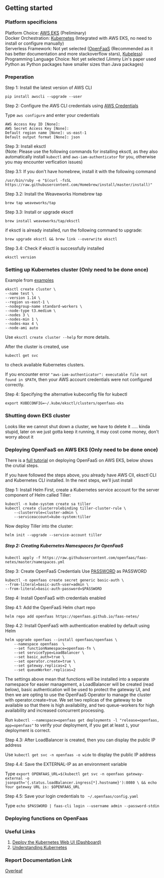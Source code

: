 ## Getting started

### Platform specificions

Platform Choice: [AWS EKS](https://aws.amazon.com/eks/) (Preliminary) <br />
Docker Orchestration: [Kubernetes](https://kubernetes.io/) (Integrated with AWS EKS, no need to install or configure manually) <br />
Serverless Framework: Not yet selected ([OpenFaaS](https://www.openfaas.com/) (Recommended as it has better documentation and more stackoverflow stars), [Kubeless](https://kubeless.io/)) <br />
Programming Language Choice: Not yet selected (Jimmy Lin's paper used Python as Python packages have smaller sizes than Java packages) <br />


### Preperation

Step 1: Install the latest version of AWS CLI
```
pip install awscli --upgrade --user
```

Step 2: Configure the AWS CLI credentials using [AWS Credentials](https://docs.google.com/document/d/1YR27oAiMSkNcl4CCAiaQ6h-hg12sXD5WRzE_1wMKVVQ/edit?usp=sharing)

Type ```aws configure``` and enter your credentials

```
AWS Access Key ID [None]:
AWS Secret Access Key [None]:
Default region name [None]: us-east-1
Default output format [None]: json
```

Step 3: Install eksctl <br />
(Note: Please use the following commands for installing eksctl, as they also automatically install ```kubectl``` and 
```aws-iam-authenticator``` for you, otherwise you may encounter verfication issues)


Step 3.1: If you don't have homebrew, install it with the following command
```
/usr/bin/ruby -e "$(curl -fsSL https://raw.githubusercontent.com/Homebrew/install/master/install)"
```

Step 3.2: Install the Weaveworks Homebrew tap
```
brew tap weaveworks/tap
```

Step 3.3: Install or upgrade eksctl
```
brew install weaveworks/tap/eksctl
```
if eksctl is already installed, run the following command to upgrade:
```
brew upgrade eksctl && brew link --overwrite eksctl
```

Step 3.4: Check if eksctl is successfully installed
```
eksctl version
```


### Setting up Kubernetes cluster (Only need to be done once)
Example from [examples](https://docs.aws.amazon.com/eks/latest/userguide/getting-started-eksctl.html)
```
eksctl create cluster \
--name test \
--version 1.14 \
--region us-east-1 \
--nodegroup-name standard-workers \
--node-type t3.medium \
--nodes 3 \
--nodes-min 1 \
--nodes-max 4 \
--node-ami auto
```
Use ```eksctl create cluster --help``` for more details.


After the cluster is created, use
```
kubectl get svc
```
to check available Kubernetes clusters.


If you encounter error ```"aws-iam-authenticator": executable file not found in $PATH```, then your AWS account credentials were not configured correctly.

Step 4: Specifying the alternative kubeconfig file for kubectl
```
export KUBECONFIG=~/.kube/eksctl/clusters/openfaas-eks
```



### Shutting down EKS cluster
Looks like we cannot shut down a cluster, we have to delete it ..... kinda stupid, later on we just gotta keep it running, it may cost come money, don't worry about it


### Deploying OpenFaaS on AWS EKS (Only need to be done once)

There is a [full tutorial](https://aws.amazon.com/blogs/opensource/deploy-openfaas-aws-eks/) on deploying OpenFaaS on AWS EKS, below shows the crutial steps.

If you have followed the steps above, you already have AWS ClI, eksctl CLI and Kubernetes CLI installed. In the next steps, we'll just install 

Step 1: Install Helm
First, create a Kubernetes service account for the server component of Helm called Tiller:
```
kubectl -n kube-system create sa tiller
kubectl create clusterrolebinding tiller-cluster-rule \
    --clusterrole=cluster-admin \
    --serviceaccount=kube-system:tiller
```
Now deploy Tiller into the cluster:
```
helm init --upgrade --service-account tiller
```

##### Step 2: Creating Kubernetes Namespaces for OpenFaaS
```
kubectl apply -f https://raw.githubusercontent.com/openfaas/faas-netes/master/namespaces.yml
```

Step 3: Create OpenFaaS Credentials
Use [PASSWORD](https://docs.google.com/document/d/1YR27oAiMSkNcl4CCAiaQ6h-hg12sXD5WRzE_1wMKVVQ/edit?usp=sharing) as PASSWORD

```
kubectl -n openfaas create secret generic basic-auth \
--from-literal=basic-auth-user=admin \
--from-literal=basic-auth-password=$PASSWORD
```

Step 4: Install OpenFaaS with credentials enabled

Step 4.1: Add the OpenFaaS Helm chart repo 
```
helm repo add openfaas https://openfaas.github.io/faas-netes/
```

Step 4.2: Install OpenFaaS with authentication enabled by default using Helm
```
helm upgrade openfaas --install openfaas/openfaas \
    --namespace openfaas  \
    --set functionNamespace=openfaas-fn \
    --set serviceType=LoadBalancer \
    --set basic_auth=true \
    --set operator.create=true \
    --set gateway.replicas=2 \
    --set queueWorker.replicas=2
```

The settings above mean that functions will be installed into a separate namespace for easier management, a LoadBalancer will be created (read below), basic authentication will be used to protect the gateway UI, and then we are opting to use the OpenFaaS Operator to manage the cluster with operator.create=true. We set two replicas of the gateway to be available so that there is high availability, and two queue-workers for high availability and increased concurrent processing.

Run ```kubectl --namespace=openfaas get deployments -l "release=openfaas, app=openfaas"``` to verify your deployment, if you get at least ```1```, your deployment is correct.

Step 4.3: After LoadBalancer is created, then you can display the public IP address

Use ```kubectl get svc -n openfaas -o wide``` to display the public IP address

Step 4.4: Save the EXTERNAL-IP as an environment variable

Type ```export OPENFAAS_URL=$(kubectl get svc -n openfaas gateway-external -o  jsonpath='{.status.loadBalancer.ingress[*].hostname}'):8080 \ && echo Your gateway URL is: $OPENFAAS_URL```

Step 4.5: Save your login credentials to ``` ~/.openfaas/config.yaml```

Type ```echo $PASSWORD | faas-cli login --username admin --password-stdin```



### Deploying functions on OpenFaas


### Useful Links

1. [Deploy the Kubernetes Web UI (Dashboard)](https://docs.aws.amazon.com/eks/latest/userguide/dashboard-tutorial.html)
2. [Understanding Kubernetes](https://www.digitalocean.com/community/tutorials/an-introduction-to-kubernetes)

### Report Documentation Link
[Overleaf](https://www.overleaf.com/project/5dbb44b7d697d800012661ca)
